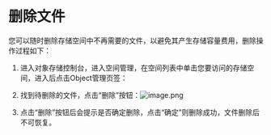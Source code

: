# **删除文件**

您可以随时删除存储空间中不再需要的文件，以避免其产生存储容量费用，删除操作过程如下：

1. 进入对象存储控制台，进入空间管理，在空间列表中单击您要访问的存储空间，进入后点击Object管理页签：

2. 找到待删除的文件，点击“删除”按钮：![image.png](https://img1.jcloudcs.com/cms/b796fdda-c49d-48f0-9dfa-ab0e8b79b00a20170810214142.png)

3. 点击“删除”按钮后会提示是否确定删除，点击“确定”则删除成功，文件删除后不可恢复。